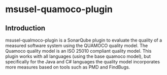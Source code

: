 # msusel-quamoco-plugin

## Introduction
msusel-qualmoco-plugin is a SonarQube plugin to evaluate the quality of a measured software system using the QUAMOCO quality model.
The Quamoco quality model is an ISO 25010 compliant quality model.
This plugin works with all languages (using the base quamoco model), but specifically for the Java and C# languages the quality model
incorporates more measures based on tools such as PMD and FindBugs.